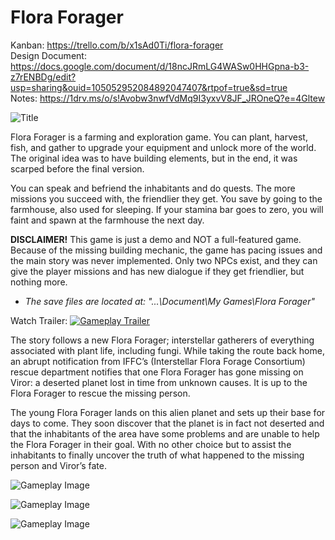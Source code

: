 # Flora Forager
Kanban: https://trello.com/b/x1sAd0Ti/flora-forager <br/>
Design Document: https://docs.google.com/document/d/18ncJRmLG4WASw0HHGpna-b3-z7rENBDg/edit?usp=sharing&ouid=105052952084892047407&rtpof=true&sd=true <br/>
Notes: https://1drv.ms/o/s!Avobw3nwfVdMq9I3yxvV8JF_JROneQ?e=4Gltew

![Title](https://media.discordapp.net/attachments/888751256435314749/929354305054605382/title_flora_forager.png?width=823&height=671)

Flora Forager is a farming and exploration game. You can plant, harvest, fish, and gather to upgrade your equipment and unlock more of the world. The original idea was to have building elements, but in the end, it was scarped before the final version. 
 
You can speak and befriend the inhabitants and do quests. The more missions you succeed with, the friendlier they get. You save by going to the farmhouse, also used for sleeping. If your stamina bar goes to zero, you will faint and spawn at the farmhouse the next day.

**DISCLAIMER!** This game is just a demo and NOT a full-featured game. Because of the missing building mechanic, the game has pacing issues and the main story was never implemented. Only two NPCs exist, and they can give the player missions and has new dialogue if they get friendlier, but nothing more.

* *The save files are located at: "...\Document\My Games\Flora Forager"*

Watch Trailer:
[![Gameplay Trailer](https://img.youtube.com/vi/4Ud-J1-OON0/maxresdefault.jpg)](https://www.youtube.com/watch?v=4Ud-J1-OON0)

The story follows a new Flora Forager; interstellar gatherers of everything associated with plant life, including fungi. While taking the route back home, an abrupt notification from IFFC’s (Interstellar Flora Forage Consortium) rescue department notifies that one Flora Forager has gone missing on Viror: a deserted planet lost in time from unknown causes. It is up to the Flora Forager to rescue the missing person.

The young Flora Forager lands on this alien planet and sets up their base for days to come. They soon discover that the planet is in fact not deserted and that the inhabitants of the area have some problems and are unable to help the Flora Forager in their goal. With no other choice but to assist the inhabitants to finally uncover the truth of what happened to the missing person and Viror’s fate.

![Gameplay Image](https://media.discordapp.net/attachments/888751256435314749/926108199357145128/unknown.png?width=1440&height=575)

![Gameplay Image](https://media.discordapp.net/attachments/888751256435314749/926108909297602641/unknown.png?width=1440&height=471)

![Gameplay Image](https://media.discordapp.net/attachments/888751256435314749/921410832334729256/unknown.png)
